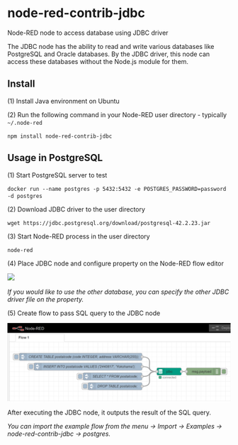 node-red-contrib-jdbc
=====================

Node-RED node to access database using JDBC driver

The JDBC node has the ability to read and write various databases like PostgreSQL and Oracle databases.
By the JDBC driver, this node can access these databases without the Node.js module for them.

## Install

(1) Install Java environment on Ubuntu

(2) Run the following command in your Node-RED user directory - typically `~/.node-red`

    npm install node-red-contrib-jdbc

## Usage in PostgreSQL

(1) Start PostgreSQL server to test

    docker run --name postgres -p 5432:5432 -e POSTGRES_PASSWORD=password -d postgres

(2) Download JDBC driver to the user directory

    wget https://jdbc.postgresql.org/download/postgresql-42.2.23.jar

(3) Start Node-RED process in the user directory

    node-red

(4) Place JDBC node and configure property on the Node-RED flow editor

<img src="https://raw.githubusercontent.com/Hitachi/node-red-contrib-jdbc/master/property.png" width="600px">

_If you would like to use the other database, you can specify the other JDBC driver file on the property._

(5) Create flow to pass SQL query to the JDBC node

<img src="https://raw.githubusercontent.com/Hitachi/node-red-contrib-jdbc/master/flow.png" width="600px">

After executing the JDBC node, it outputs the result of the SQL query.

_You can import the example flow from the menu -> Import -> Examples -> node-red-contrib-jdbc -> postgres._

